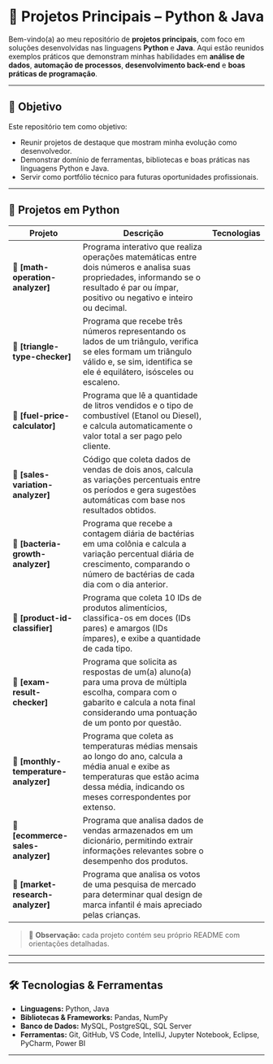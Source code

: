 # 🚀 Projetos Principais – Python & Java

Bem-vindo(a) ao meu repositório de **projetos principais**, com foco em soluções desenvolvidas nas linguagens **Python** e **Java**. Aqui estão reunidos exemplos práticos que demonstram minhas habilidades em **análise de dados**, **automação de processos**, **desenvolvimento back-end** e **boas práticas de programação**.

---

## 🎯 Objetivo

Este repositório tem como objetivo:

- Reunir projetos de destaque que mostram minha evolução como desenvolvedor.
- Demonstrar domínio de ferramentas, bibliotecas e boas práticas nas linguagens Python e Java.
- Servir como portfólio técnico para futuras oportunidades profissionais.

---

## 🐍 Projetos em Python

| Projeto | Descrição | Tecnologias |
|--------|-----------|-------------|
| **📁 [math-operation-analyzer]** | Programa interativo que realiza operações matemáticas entre dois números e analisa suas propriedades, informando se o resultado é par ou ímpar, positivo ou negativo e inteiro ou decimal. |
| **📁 [triangle-type-checker]** | Programa que recebe três números representando os lados de um triângulo, verifica se eles formam um triângulo válido e, se sim, identifica se ele é equilátero, isósceles ou escaleno. |
| **📁 [fuel-price-calculator]** | Programa que lê a quantidade de litros vendidos e o tipo de combustível (Etanol ou Diesel), e calcula automaticamente o valor total a ser pago pelo cliente. |
| **📁 [sales-variation-analyzer]** | Código que coleta dados de vendas de dois anos, calcula as variações percentuais entre os períodos e gera sugestões automáticas com base nos resultados obtidos. |
| **📁 [bacteria-growth-analyzer]** | Programa que recebe a contagem diária de bactérias em uma colônia e calcula a variação percentual diária de crescimento, comparando o número de bactérias de cada dia com o dia anterior. |
| **📁 [product-id-classifier]** | Programa que coleta 10 IDs de produtos alimentícios, classifica-os em doces (IDs pares) e amargos (IDs ímpares), e exibe a quantidade de cada tipo. |
| **📁 [exam-result-checker]** | Programa que solicita as respostas de um(a) aluno(a) para uma prova de múltipla escolha, compara com o gabarito e calcula a nota final considerando uma pontuação de um ponto por questão. |
| **📁 [monthly-temperature-analyzer]** | Programa que coleta as temperaturas médias mensais ao longo do ano, calcula a média anual e exibe as temperaturas que estão acima dessa média, indicando os meses correspondentes por extenso. |
| **📁 [ecommerce-sales-analyzer]** | Programa que analisa dados de vendas armazenados em um dicionário, permitindo extrair informações relevantes sobre o desempenho dos produtos. |
| **📁 [market-research-analyzer]** | Programa que analisa os votos de uma pesquisa de mercado para determinar qual design de marca infantil é mais apreciado pelas crianças. |


> 🔧 **Observação:** cada projeto contém seu próprio README com orientações detalhadas.

---

---

## 🛠️ Tecnologias & Ferramentas

- **Linguagens:** Python, Java  
- **Bibliotecas & Frameworks:** Pandas, NumPy 
- **Banco de Dados:** MySQL, PostgreSQL, SQL Server
- **Ferramentas:** Git, GitHub, VS Code, IntelliJ, Jupyter Notebook, Eclipse, PyCharm, Power BI

---
